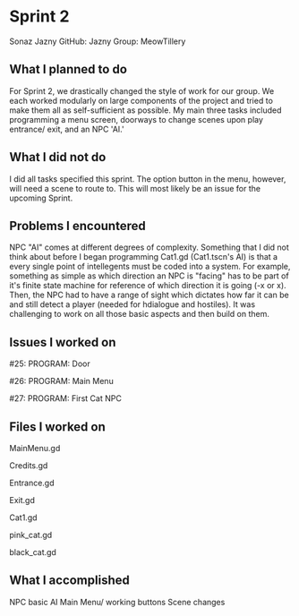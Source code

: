 # Sprint 2
Sonaz Jazny
GitHub: Jazny
Group: MeowTillery

## What I planned to do
For Sprint 2, we drastically changed the style of work for our group. We each worked modularly on large components of the project and tried to make them all as self-sufficient as possible. My main three tasks included programming a menu screen, doorways to change scenes upon play entrance/ exit, and an NPC 'AI.'

## What I did not do
I did all tasks specified this sprint. The option button in the menu, however, will need a scene to route to. This will most likely be an issue for the upcoming Sprint.

## Problems I encountered
NPC "AI" comes at different degrees of complexity. Something that I did not think about before I began programming Cat1.gd (Cat1.tscn's AI) is that a every single point of intellegents must be coded into a system. For example, something as simple as which direction an NPC is "facing" has to be part of it's finite state machine for reference of which direction it is going (-x or x). Then, the NPC had to have a range of sight which dictates how far it can be and still detect a player (needed for hdialogue and hostiles). It was challenging to work on all those basic aspects and then build on them.

## Issues I worked on
#25: PROGRAM: Door

#26: PROGRAM: Main Menu

#27: PROGRAM: First Cat NPC

## Files I worked on
MainMenu.gd

Credits.gd

Entrance.gd

Exit.gd

Cat1.gd

pink_cat.gd

black_cat.gd


## What I accomplished
NPC basic AI
Main Menu/ working buttons
Scene changes

